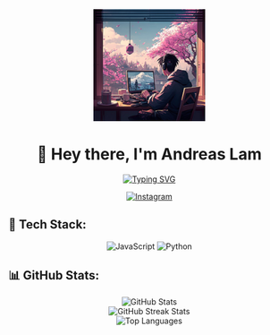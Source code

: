 <div align="center">
    <img src="Avatar.png" width="200" height="200" alt="Avatar">
    <h1>👋 Hey there, I'm Andreas Lam</h1>
    <p>
        <a href="https://git.io/typing-svg">
            <img src="https://readme-typing-svg.demolab.com?font=Consolas&color=6778CA&background=FFFFFF00&center=true&vCenter=true&lines=Web+Developer;Machine+Learning+Developer;Game+Developer" alt="Typing SVG">
        </a>
    </p>
    <p>
        <a href="https://instagram.com/itsandreasl">
            <img src="https://img.shields.io/badge/Instagram-%23E4405F.svg?logo=Instagram&logoColor=white" alt="Instagram">
        </a>
    </p>
</div>

## 🚀 Tech Stack:
<p align="center">
    <img src="https://img.shields.io/badge/javascript-%23323330.svg?style=for-the-badge&logo=javascript&logoColor=%23F7DF1E" alt="JavaScript">
    <img src="https://img.shields.io/badge/python-3670A0?style=for-the-badge&logo=python&logoColor=ffdd54" alt="Python">
    <!-- Add your other tech stack badges here -->
</p>

## 📊 GitHub Stats:
<p align="center">
    <img src="https://github-readme-stats.vercel.app/api?username=andreaslam&theme=dark&hide_border=false&include_all_commits=false&count_private=false" alt="GitHub Stats">
    <br>
    <img src="https://github-readme-streak-stats.herokuapp.com/?user=andreaslam&theme=dark&hide_border=false" alt="GitHub Streak Stats">
    <br>
    <img src="https://github-readme-stats.vercel.app/api/top-langs/?username=andreaslam&theme=dark&hide_border=false&include_all_commits=false&count_private=false&layout=compact" alt="Top Languages">
</p>

<!-- Proudly created with GPRM (https://gprm.itsvg.in) -->
